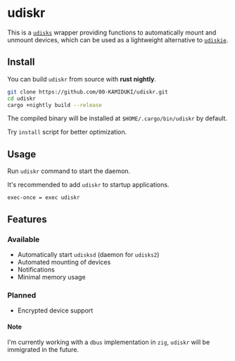 # udiskr
This is a [`udisks`](https://www.freedesktop.org/wiki/Software/udisks) wrapper providing functions to automatically mount and unmount devices,
which can be used as a lightweight alternative to [`udiskie`](https://github.com/coldfix/udiskie).

## Install
You can build `udiskr` from source with **rust nightly**.
```sh
git clone https://github.com/00-KAMIDUKI/udiskr.git
cd udiskr
cargo +nightly build --release
```
The compiled binary will be installed at `$HOME/.cargo/bin/udiskr` by default.

Try `install` script for better optimization.

## Usage

Run `udiskr` command to start the daemon.

It's recommended to add `udiskr` to startup applications.
```hyprlang
exec-once = exec udiskr
```

## Features
### Available
- Automatically start `udisksd` (daemon for `udisks2`)
- Automated mounting of devices
- Notifications
- Minimal memory usage
### Planned
- Encrypted device support

#### Note
I'm currently working with a `dbus` implementation in `zig`,
`udiskr` will be immigrated in the future.
